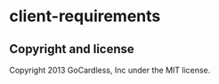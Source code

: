 # client-requirements

## Copyright and license

Copyright 2013 GoCardless, Inc under the MIT license.
